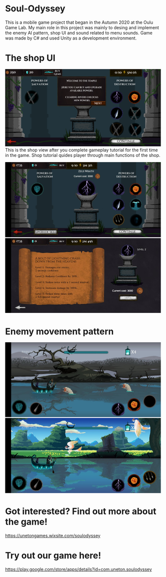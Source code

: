 ﻿# Soul-Odyssey
 
This is a mobile game project that began in the Autumn 2020 at the Oulu Game Lab. My main role in this project was mainly to desing and implement the enemy AI pattern, shop UI and sound related to menu sounds. Game was made by C# and used Unity as a development environment.

# The shop UI

![Shop UI](https://github.com/mikael-leinonen/OGL-project/blob/main/Shop_ui.png?raw=true)
This is the shop view after you complete gameplay tutorial for the first time in the game. Shop tutorial quides player through main functions of the shop.

![Shop UI 2](https://github.com/mikael-leinonen/OGL-project/blob/main/Shop_ui%202.jpg?raw=true)
![Shop UI 3](https://github.com/mikael-leinonen/OGL-project/blob/main/Shop_ui%203.jpg?raw=true)

# Enemy movement pattern

![Water enemies](https://github.com/mikael-leinonen/OGL-project/blob/main/Adventure_ui.jpg?raw=true)
![Flying enemies](https://github.com/mikael-leinonen/OGL-project/blob/main/Adventure_ui%202.jpg?raw=true)

# Got interested? Find out more about the game!
https://unetongames.wixsite.com/soulodyssey

# Try out our game here!
https://play.google.com/store/apps/details?id=com.uneton.soulodyssey
